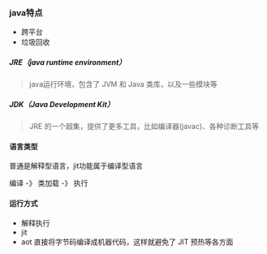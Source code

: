 ### java特点
- 跨平台
- 垃圾回收

##### JRE（java runtime environment）
> java运行环境，包含了 JVM 和 Java 类库，以及一些模块等

##### JDK（Java Development Kit）
> JRE 的一个超集，提供了更多工具，比如编译器(javac)、各种诊断工具等

#### 语言类型
普通是解释型语言，jit功能属于编译型语言


编译 -》 类加载 -》 执行

#### 运行方式
- 解释执行
- jit
- aot 直接将字节码编译成机器代码，这样就避免了 JIT 预热等各方面